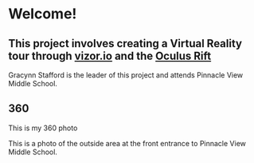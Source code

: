 # Welcome!
## This project involves creating a Virtual Reality tour through [vizor.io](https://vizor.io/projects) and the [Oculus Rift](https://www.oculus.com/rift/)
 Gracynn Stafford is the leader of this project and attends Pinnacle View Middle School.

## 360

This is my 360 photo
<script src='//vizor.io/static/scripts/vizor-360-embed.js' data-vizorurl='//vizor.io/embed/gspvms1027/outside-photo---test'></script>
This is a photo of the outside area at the front entrance to Pinnacle View Middle School.

